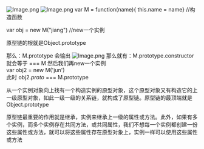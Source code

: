 ![Image.png](https://i.loli.net/2021/08/01/ojERdvUwStL731m.png)
![Image.png](https://i.loli.net/2021/08/01/ibBQTpKfek8NyVW.png)
var M = function(name){ this.name = name}  //构造函数

var obj = new M("jiang")  //new一个实例

原型链的根就是Object.prototype

那么：M.prototype  会输出
![Image.png](https://i.loli.net/2021/08/01/USp7banAM3LDTNt.png)
那么就有：M.prototype.constructor 就会等于 === M
然后我们再new一个实例 <br/>
var obj2 = new M('jun')<br/>
此时 obj2._proto_ === M.prototype <br/>

从一个实例对象向上找有一个构造实例的原型对象，这个原型对象又有构造它的上一级原型对象，如此一级一级的关系链，就构成了原型链。原型链的最顶端就是Object.prototype

原型链最重要的作用就是继承，实例来继承上一级的属性或方法。此外，如果有多个实例，而多个实例存在共同方法，或共同属性，我们不想每一个实例都创建一份这些属性或方法，就可以将这些属性存在原型对象上，实例一样可以使用这些属性或方法